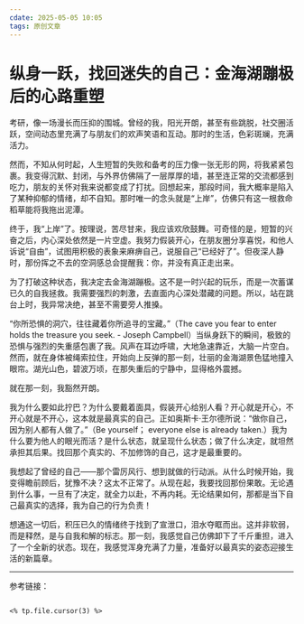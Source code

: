 ```yaml
---
cdate: 2025-05-05 10:05
tags: 原创文章 
---
```


# 纵身一跃，找回迷失的自己：金海湖蹦极后的心路重塑

考研，像一场漫长而压抑的围城。曾经的我，阳光开朗，甚至有些跳脱，社交圈活跃，空间动态里充满了与朋友们的欢声笑语和互动。那时的生活，色彩斑斓，充满活力。

然而，不知从何时起，人生短暂的失败和备考的压力像一张无形的网，将我紧紧包裹。我变得沉默、封闭，与外界仿佛隔了一层厚厚的墙，甚至连正常的交流都感到吃力，朋友的关怀对我来说都变成了打扰。回想起来，那段时间，我大概率是陷入了某种抑郁的情绪，却不自知。那时唯一的念头就是“上岸”，仿佛只有这一根救命稻草能将我拖出泥潭。

终于，我“上岸”了。按理说，苦尽甘来，我应该欢欣鼓舞。可奇怪的是，短暂的兴奋之后，内心深处依然是一片空虚。我努力假装开心，在朋友圈分享喜悦，和他人诉说“自由”，试图用积极的表象来麻痹自己，说服自己“已经好了”。但夜深人静时，那份挥之不去的空洞感总会提醒我：你，并没有真正走出来。

为了打破这种状态，我决定去金海湖蹦极。这不是一时兴起的玩乐，而是一次蓄谋已久的自我拯救。我需要强烈的刺激，去直面内心深处潜藏的问题。所以，站在跳台上时，我异常决绝，甚至不需要旁人推搡。

“你所恐惧的洞穴，往往藏着你所追寻的宝藏。”（The cave you fear to enter holds the treasure you seek. - Joseph Campbell）当纵身跃下的瞬间，极致的恐惧与强烈的失重感包裹了我。风声在耳边呼啸，大地急速靠近，大脑一片空白。然而，就在身体被绳索拉住，开始向上反弹的那一刻，壮丽的金海湖景色猛地撞入眼帘。湖光山色，碧波万顷，在那失重后的宁静中，显得格外震撼。

就在那一刻，我豁然开朗。

我为什么要如此拧巴？为什么要戴着面具，假装开心给别人看？开心就是开心，不开心就是不开心，这本就是最真实的自己。正如奥斯卡·王尔德所说：“做你自己，因为别人都有人做了。”（Be yourself； everyone else is already taken.）我为什么要为他人的眼光而活？是什么状态，就呈现什么状态；做了什么决定，就坦然承担其后果。找回那个真实的、不加修饰的自己，这才是最重要的。

我想起了曾经的自己——那个雷厉风行、想到就做的行动派。从什么时候开始，我变得瞻前顾后，犹豫不决？这太不正常了。从现在起，我要找回那份果敢。无论遇到什么事，一旦有了决定，就全力以赴，不再内耗。无论结果如何，那都是当下自己最真实的选择，我为自己的行为负责！

想通这一切后，积压已久的情绪终于找到了宣泄口，泪水夺眶而出。这并非软弱，而是释然，是与自我和解的标志。那一刻，我感觉自己仿佛卸下了千斤重担，进入了一个全新的状态。现在，我感觉浑身充满了力量，准备好以最真实的姿态迎接生活的新篇章。

---

参考链接：

```

<% tp.file.cursor(3) %>

```